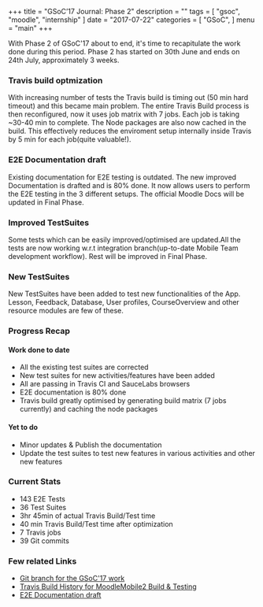 +++
title = "GSoC’17 Journal: Phase 2"
description = ""
tags = [
    "gsoc",
    "moodle",
    "internship"
]
date = "2017-07-22"
categories = [
    "GSoC",
]
menu = "main"
+++

With Phase 2 of GSoC'17 about to end, it's time to recapitulate the work done during this period. Phase 2 has started on 30th June and ends on 24th July, approximately 3 weeks.

### Travis build optmization

With increasing number of tests the Travis build is timing out (50 min hard timeout) and this became main problem. The entire Travis Build process is then reconfigured, now it uses job matrix with 7 jobs. Each job is taking ~30-40 min to complete. The Node packages are also now cached in the build. This effectively reduces the enviroment setup internally inside Travis by 5 min for each job(quite valuable!).

### E2E Documentation draft

Existing documentation for E2E testing is outdated. The new improved Documentation is drafted and is 80% done. It now allows users to perform the E2E testing in the 3 different setups. The official Moodle Docs will be updated in Final Phase.

### Improved TestSuites
Some tests which can be easily improved/optimised are updated.All the tests are now working w.r.t integration branch(up-to-date Mobile Team development workflow). Rest will be improved in Final Phase.

### New TestSuites
New TestSuites have been added to test new functionalities of the App. Lesson, Feedback, Database, User profiles, CourseOverview and other resource modules are few of these.

### Progress Recap

#### Work done to date
* All the existing test suites are corrected
* New test suites for new activities/features have been added
* All are passing in Travis CI and SauceLabs browsers
* E2E documentation is 80% done
* Travis build greatly optimised by generating build matrix (7 jobs currently) and caching the node packages

#### Yet to do
*  Minor updates & Publish the documentation
*  Update the test suites to test new features in various activities and other new features

### Current Stats

* 143 E2E Tests
* 36 Test Suites
* 3hr 45min of actual Travis Build/Test time
* 40 min Travis Build/Test time after optimization
* 7 Travis jobs
* 39 Git commits

### Few related Links
* [Git branch for the GSoC'17 work](https://github.com/magician03/moodlemobile2/tree/gsoc2017)
* [Travis Build History for MoodleMobile2 Build & Testing](https://travis-ci.org/magician03/moodlemobile2/builds)
* [E2E Documentation draft](https://docs.google.com/document/d/1H7nQVvkYySftJX16dycBNdoK1xFRQN0MUsnvzUv6eJc/edit?usp=sharing)
